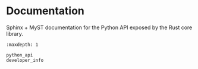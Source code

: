 # Documentation

Sphinx + MyST documentation for the Python API exposed by the Rust core library.

```{toctree}
:maxdepth: 1

python_api
developer_info
```
